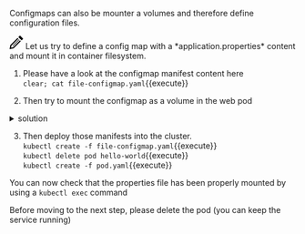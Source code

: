 Configmaps can also be mounter a volumes and therefore define configuration files.

<img src="data:image/svg+xml;base64,PHN2ZyB4bWxucz0iaHR0cDovL3d3dy53My5vcmcvMjAwMC9zdmciIHdpZHRoPSIyNCIgaGVpZ2h0PSIyNCIgdmlld0JveD0iMCAwIDI0IDI0Ij48cGF0aCBkPSJNMTguMzYzIDguNDY0bDEuNDMzIDEuNDMxLTEyLjY3IDEyLjY2OS03LjEyNSAxLjQzNiAxLjQzOS03LjEyNyAxMi42NjUtMTIuNjY4IDEuNDMxIDEuNDMxLTEyLjI1NSAxMi4yMjQtLjcyNiAzLjU4NCAzLjU4NC0uNzIzIDEyLjIyNC0xMi4yNTd6bS0uMDU2LTguNDY0bC0yLjgxNSAyLjgxNyA1LjY5MSA1LjY5MiAyLjgxNy0yLjgyMS01LjY5My01LjY4OHptLTEyLjMxOCAxOC43MThsMTEuMzEzLTExLjMxNi0uNzA1LS43MDctMTEuMzEzIDExLjMxNC43MDUuNzA5eiIvPjwvc3ZnPg==">
Let us try to define a config map with a *application.properties* content and mount it in container filesystem.

1. Please have a look at the configmap manifest content here<br/>
`clear; cat file-configmap.yaml`{{execute}}<br/>

2. Then try to mount the configmap as a volume in the web pod <br/>
<details><summary>solution</summary>
<p>
edit *pod.yaml*
<br/>

```apiVersion: v1
kind: Pod
metadata:
  name: hello-world
  labels:
    app: hello-world-app
spec:
  containers:
  - name: hello-world-container
    image: tutum/hello-world
...
    volumeMounts:
      - name: config-volume
        mountPath: /etc/config
  volumes:
    - name: config-volume
      configMap:
        name: file-config        
```

</p>
</details>

3. Then deploy those manifests into the cluster.<br/>
`kubectl create -f file-configmap.yaml`{{execute}}<br/>
`kubectl delete pod hello-world`{{execute}}<br/>
`kubectl create -f pod.yaml`{{execute}}

You can now check that the properties file has been properly mounted by using a `kubectl exec` command

Before moving to the next step, please delete the pod (you can keep the service running)


